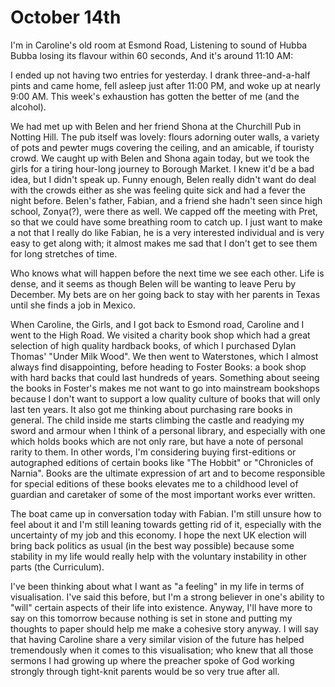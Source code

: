 # October 14th

I'm in Caroline's old room at Esmond Road,
Listening to sound of Hubba Bubba losing its flavour within 60 seconds,
And it's around 11:10 AM:

I ended up not having two entries for yesterday. I drank three-and-a-half pints and came home, fell asleep just after 11:00 PM, and woke up at nearly 9:00 AM. This week's exhaustion has gotten the better of me (and the alcohol).

We had met up with Belen and her friend Shona at the Churchill Pub in Notting Hill. The pub itself was lovely: flours adorning outer walls, a variety of pots and pewter mugs covering the ceiling, and an amicable, if touristy crowd. We caught up with Belen and Shona again today, but we took the girls for a tiring hour-long journey to Borough Market. I knew it'd be a bad idea, but I didn't speak up. Funny enough, Belen really didn't want do deal with the crowds either as she was feeling quite sick and had a fever the night before. Belen's father, Fabian, and a friend she hadn't seen since high school, Zonya(?), were there as well. We capped off the meeting with Pret, so that we could have some breathing room to catch up. I just want to make a not that I really do like Fabian, he is a very interested individual and is very easy to get along with; it almost makes me sad that I don't get to see them for long stretches of time.

Who knows what will happen before the next time we see each other. Life is dense, and it seems as though Belen will be wanting to leave Peru by December. My bets are on her going back to stay with her parents in Texas until she finds a job in Mexico.

When Caroline, the Girls, and I got back to Esmond road, Caroline and I went to the High Road. We visited a charity book shop which had a great selection of high quality hardback books, of which I purchased Dylan Thomas' "Under Milk Wood". We then went to Waterstones, which I almost always find disappointing, before heading to Foster Books: a book shop with hard backs that could last hundreds of years. Something about seeing the books in Foster's makes me not want to go into mainstream bookshops because I don't want to support a low quality culture of books that will only last ten years. It also got me thinking about purchasing rare books in general. The child inside me starts climbing the castle and readying my sword and armour when I think of a personal library, and especially with one which holds books which are not only rare, but have a note of personal rarity to them. In other words, I'm considering buying first-editions or autographed editions of certain books like "The Hobbit" or "Chronicles of Narnia". Books are the ultimate expression of art and to become responsible for special editions of these books elevates me to a childhood level of guardian and caretaker of some of the most important works ever written.

The boat came up in conversation today with Fabian. I'm still unsure how to feel about it and I'm still leaning towards getting rid of it, especially with the uncertainty of my job and this economy. I hope the next UK election will bring back politics as usual (in the best way possible) because some stability in my life would really help with the voluntary instability in other parts (the Curriculum).

I've been thinking about what I want as "a feeling" in my life in terms of visualisation. I've said this before, but I'm a strong believer in one's ability to "will" certain aspects of their life into existence. Anyway, I'll have more to say on this tomorrow because nothing is set in stone and putting my thoughts to paper should help me make a cohesive story anyway. I will say that having Caroline share a very similar vision of the future has helped tremendously when it comes to this visualisation; who knew that all those sermons I had growing up where the preacher spoke of God working strongly through tight-knit parents would be so very true after all.